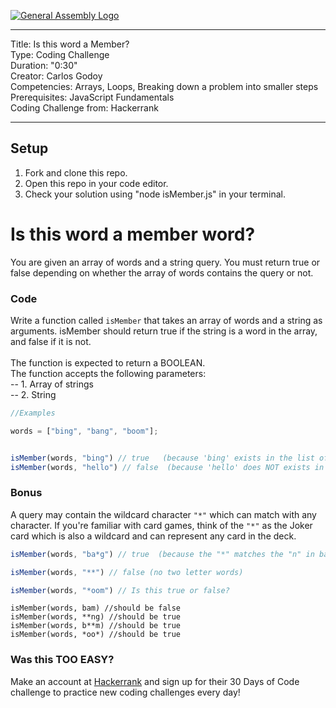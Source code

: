[![General Assembly Logo](https://camo.githubusercontent.com/1a91b05b8f4d44b5bbfb83abac2b0996d8e26c92/687474703a2f2f692e696d6775722e636f6d2f6b6538555354712e706e67)](https://generalassemb.ly/education/web-development-immersive)

---

Title: Is this word a Member?<br>
Type: Coding Challenge <br>
Duration: "0:30"<br>
Creator: Carlos Godoy <br>
Competencies: Arrays, Loops, Breaking down a problem into smaller steps<br>
Prerequisites: JavaScript Fundamentals<br>
Coding Challenge from: Hackerrank

---

## Setup

1. Fork and clone this repo.
2. Open this repo in your code editor.
3. Check your solution using "node isMember.js" in your terminal.

# Is this word a member word?

You are given an array of words and a string query. You must return true or false depending on whether the array of words contains the query or not.

### Code

Write a function called `isMember` that takes an array of words and a string as arguments. isMember should return true if the string is a word in the array, and false if it is not.<br/>
<br/>
The function is expected to return a BOOLEAN.<br/>
The function accepts the following parameters:<br/>
-- 1. Array of strings<br/>
-- 2. String

```javascript
//Examples

words = ["bing", "bang", "boom"];


isMember(words, "bing") // true   (because 'bing' exists in the list of words)
isMember(words, "hello") // false  (because 'hello' does NOT exists in the list of words)

```

### Bonus

A query may contain the wildcard character `"*"` which can match with any character. If you're familiar with card games, think of the `"*"` as the Joker card which is also a wildcard and can represent any card in the deck.

```javascript
isMember(words, "ba*g") // true  (because the "*" matches the "n" in bang)

isMember(words, "**") // false (no two letter words)

isMember(words, "*oom") // Is this true or false?
```

```
isMember(words, bam) //should be false
isMember(words, **ng) //should be true
isMember(words, b**m) //should be true
isMember(words, *oo*) //should be true
```

### Was this TOO EASY?

Make an account at <a href="https://hackerrank.com" target="_blank">Hackerrank</a> and sign up for their 30 Days of Code challenge to practice new coding challenges every day!
